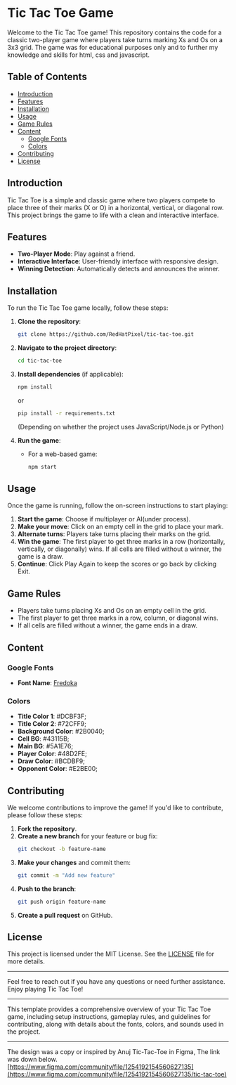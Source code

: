 # Tic Tac Toe Game
Welcome to the Tic Tac Toe game! This repository contains the code for a classic two-player game where players take turns marking Xs and Os on a 3x3 grid. The game was for educational purposes only and to further my knowledge and skills for html, css and javascript.

## Table of Contents
- [Introduction](#introduction)
- [Features](#features)
- [Installation](#installation)
- [Usage](#usage)
- [Game Rules](#game-rules)
- [Content](#content)
  - [Google Fonts](#google-fonts)
  - [Colors](#colors)
- [Contributing](#contributing)
- [License](#license)

## Introduction
Tic Tac Toe is a simple and classic game where two players compete to place three of their marks (X or O) in a horizontal, vertical, or diagonal row. This project brings the game to life with a clean and interactive interface.

## Features
- **Two-Player Mode**: Play against a friend.
- **Interactive Interface**: User-friendly interface with responsive design.
- **Winning Detection**: Automatically detects and announces the winner.

## Installation
To run the Tic Tac Toe game locally, follow these steps:

1. **Clone the repository**:
    ```bash
    git clone https://github.com/RedHatPixel/tic-tac-toe.git
    ```

2. **Navigate to the project directory**:
    ```bash
    cd tic-tac-toe
    ```

3. **Install dependencies** (if applicable):
    ```bash
    npm install
    ```
    or
    ```bash
    pip install -r requirements.txt
    ```
    (Depending on whether the project uses JavaScript/Node.js or Python)

4. **Run the game**:
    - For a web-based game:
        ```bash
        npm start
        ```

## Usage
Once the game is running, follow the on-screen instructions to start playing:

1. **Start the game**: Choose if multiplayer or AI(under process).
2. **Make your move**: Click on an empty cell in the grid to place your mark.
3. **Alternate turns**: Players take turns placing their marks on the grid.
4. **Win the game**: The first player to get three marks in a row (horizontally, vertically, or diagonally) wins. If all cells are filled without a winner, the game is a draw.
5. **Continue**: Click Play Again to keep the scores or go back by clicking Exit.

## Game Rules
- Players take turns placing Xs and Os on an empty cell in the grid.
- The first player to get three marks in a row, column, or diagonal wins.
- If all cells are filled without a winner, the game ends in a draw.

## Content
### Google Fonts
- **Font Name**: [Fredoka](https://fonts.google.com/specimen/Fredoka)

### Colors
- **Title Color 1**: #DCBF3F;
- **Title Color 2**: #72CFF9;
- **Background Color**: #2B0040;
- **Cell BG**: #43115B;
- **Main BG**: #5A1E76;
- **Player Color**: #48D2FE;
- **Draw Color**: #BCDBF9;
- **Opponent Color**: #E2BE00;

## Contributing
We welcome contributions to improve the game! If you'd like to contribute, please follow these steps:

1. **Fork the repository**.
2. **Create a new branch** for your feature or bug fix:
    ```bash
    git checkout -b feature-name
    ```
3. **Make your changes** and commit them:
    ```bash
    git commit -m "Add new feature"
    ```
4. **Push to the branch**:
    ```bash
    git push origin feature-name
    ```
5. **Create a pull request** on GitHub.

## License
This project is licensed under the MIT License. See the [LICENSE](LICENSE) file for more details.

---

Feel free to reach out if you have any questions or need further assistance. Enjoy playing Tic Tac Toe!

---

This template provides a comprehensive overview of your Tic Tac Toe game, including setup instructions, gameplay rules, and guidelines for contributing, along with details about the fonts, colors, and sounds used in the project.

---

The design was a copy or inspired by Anuj Tic-Tac-Toe in Figma, The link was down below.
[https://www.figma.com/community/file/1254192154560627135](https://www.figma.com/community/file/1254192154560627135/tic-tac-toe)
